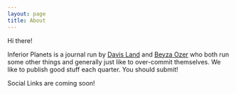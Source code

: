 ```yaml
---
layout: page
title: About
---
```


Hi there!

Inferior Planets is a journal run by [Davis Land](http://davisland.info) and [Beyza Ozer](http://beyza-ozer.tumblr.com/) who both run some other things and generally just like to over-commit themselves. We like to publish good stuff each quarter. You should submit!

Social Links are coming soon!
